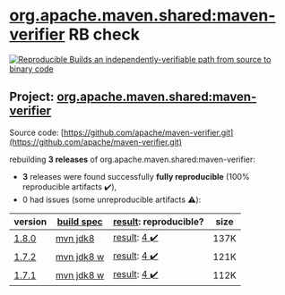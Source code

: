 [org.apache.maven.shared:maven-verifier](https://search.maven.org/artifact/org.apache.maven.shared/maven-verifier/) RB check
=======

[![Reproducible Builds](https://reproducible-builds.org/images/logos/rb.svg) an independently-verifiable path from source to binary code](https://reproducible-builds.org/)

## Project: [org.apache.maven.shared:maven-verifier](https://search.maven.org/artifact/org.apache.maven.shared/maven-verifier/)

Source code: [https://github.com/apache/maven-verifier.git](https://github.com/apache/maven-verifier.git)

rebuilding **3 releases** of org.apache.maven.shared:maven-verifier:
- **3** releases were found successfully **fully reproducible** (100% reproducible artifacts :heavy_check_mark:),
- 0 had issues (some unreproducible artifacts :warning:):

| version | [build spec](/BUILDSPEC.md) | [result](https://reproducible-builds.org/docs/jvm/): reproducible? | size |
| -- | --------- | ------ | -- |
| [1.8.0](https://search.maven.org/artifact/org.apache.maven.shared/maven-verifier/1.8.0/pom) | [mvn jdk8](maven-verifier-1.8.0.buildspec) | [result](maven-verifier-1.8.0.buildinfo): [4 :heavy_check_mark: ](maven-verifier-1.8.0.buildcompare) | 137K |
| [1.7.2](https://search.maven.org/artifact/org.apache.maven.shared/maven-verifier/1.7.2/pom) | [mvn jdk8 w](maven-verifier-1.7.2.buildspec) | [result](maven-verifier-1.7.2.buildinfo): [4 :heavy_check_mark: ](maven-verifier-1.7.2.buildcompare) | 121K |
| [1.7.1](https://search.maven.org/artifact/org.apache.maven.shared/maven-verifier/1.7.1/pom) | [mvn jdk8 w](maven-verifier-1.7.1.buildspec) | [result](maven-verifier-1.7.1.buildinfo): [4 :heavy_check_mark: ](maven-verifier-1.7.1.buildcompare) | 112K |
